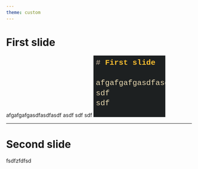 ```yaml
---
theme: custom
---
```


<!-- _paginate: true -->

# First slide

afgafgafgasdfasdfasdf asdf
sdf
sdf
![](image.png)

----

# Second slide

fsdfzfdfsd
